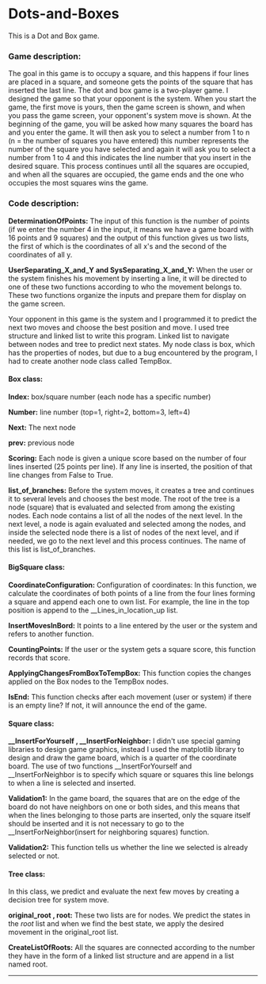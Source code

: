 # Dots-and-Boxes
This is a Dot and Box game.

### Game description:
The goal in this game is to occupy a square, and this happens if four lines are placed in a square, and someone gets the points of the square that has inserted the last line.
The dot and box game is a two-player game. I designed the game so that your opponent is the system.
When you start the game, the first move is yours, then the game screen is shown, and when you pass the game screen, your opponent's system move is shown.
At the beginning of the game, you will be asked how many squares the board has and you enter the game.
It will then ask you to select a number from 1 to n (n = the number of squares you have entered) this number represents the number of the square you have selected and again it will ask you to
select a number from 1 to 4 and this indicates the line number that you insert in the desired square.
This process continues until all the squares are occupied, and when all the squares are occupied, the game ends and the one who occupies the most squares wins the game.

### Code description:
**DeterminationOfPoints:** 
The input of this function is the number of points (if we enter the number 4 in the input, it means
we have a game board with 16 points and 9 squares) and the output of this function gives us two lists, the first of which is
the coordinates of all x's and the second of the coordinates of all y.

**UserSeparating_X_and_Y and SysSeparating_X_and_Y:**
When the user or the system finishes his movement by inserting a line, it will be directed to one of these two functions
according to who the movement belongs to. These two functions organize the inputs and prepare them for display on the game screen.

Your opponent in this game is the system and I programmed it to predict the next two moves and choose the best position and move.
I used tree structure and linked list to write this program.
Linked list to navigate between nodes and tree to predict next states.
My node class is box, which has the properties of nodes, but due to a bug encountered by the program, I had to create another node class called TempBox.
#### Box class:
**Index:** box/square number (each node has a specific number)

**Number:** line number (top=1, right=2, bottom=3, left=4)

**Next:** The next node

**prev:** previous node

**Scoring:** Each node is given a unique score based on the number of four lines inserted (25 points per line).
If any line is inserted, the position of that line changes from False to True.

**list_of_branches:** Before the system moves, it creates a tree and continues it to several levels and chooses the best mode.
The root of the tree is a node (square) that is evaluated and selected
from among the existing nodes. Each node contains a list of all the nodes of the next level. In the next level,
a node is again evaluated and selected among the nodes, and inside the selected 
node there is a list of nodes of the next level, and if needed, we go to the next level and this process continues.
The name of this list is list_of_branches.
#### BigSquare class:
**CoordinateConfiguration:** Configuration of coordinates: In this function, we calculate the coordinates of both points of a line
from the four lines forming a square and append each one to own list. For example, the line in the top position is append to the __Lines_in_location_up list.

**InsertMovesInBord:** It points to a line entered by the user or the system and refers to another function.

**CountingPoints:** If the user or the system gets a square score, this function records that score.

**ApplyingChangesFromBoxToTempBox:** This function copies the changes applied on the Box nodes to the TempBox nodes.

**IsEnd:** This function checks after each movement (user or system) if there is an empty line? If not, it will announce the end of the game.

#### Square class:

**__InsertForYourself , __InsertForNeighbor:** I didn't use special gaming libraries to design game graphics, instead 
I used the matplotlib library to design and draw the game board, which is a quarter of the coordinate board.
The use of two functions __InsertForYourself and __InsertForNeighbor is to specify which square or squares this line belongs to when a line is selected and inserted.

**Validation1:** In the game board, the squares that are on the edge of the board do not have neighbors on one or both sides, and
this means that when the lines belonging to those parts are inserted, only the square itself should be inserted and
it is not necessary to go to the __InsertForNeighbor(insert for neighboring squares) function.

**Validation2:** This function tells us whether the line we selected is already selected or not.

#### Tree class:
In this class, we predict and evaluate the next few moves by creating a decision tree for system move. 

**original_root , root:**  These two lists are for nodes. We predict the states in the _root_ list and when we find the best state, we apply the desired movement in the original_root list.

**CreateListOfRoots:** All the squares are connected according to the number they have in the form of a linked list structure and are append in a list named root.

****





